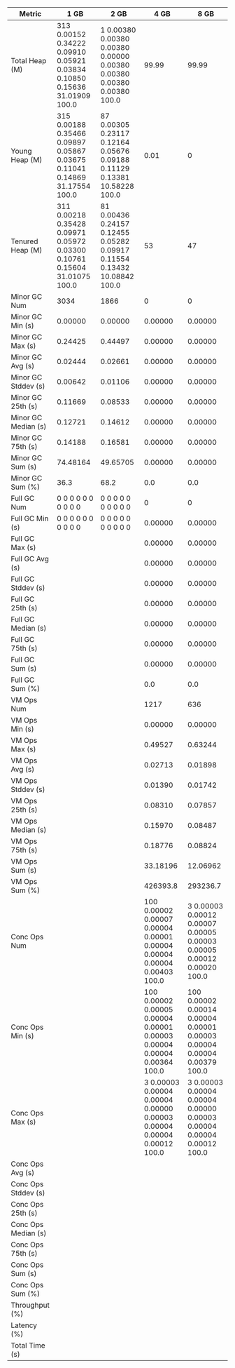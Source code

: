| Metric | 1 GB | 2 GB | 4 GB | 8 GB |
|------|----|----|----|----|
| Total Heap (M) | 313	0.00152	0.34222	0.09910	0.05921	0.03834	0.10850	0.15636	31.01909	100.0 | 1	0.00380	0.00380	0.00380	0.00000	0.00380	0.00380	0.00380	0.00380	100.0 | 99.99 | 99.99 |
| Young Heap (M) | 315	0.00188	0.35466	0.09897	0.05867	0.03675	0.11041	0.14869	31.17554	100.0 | 87	0.00305	0.23117	0.12164	0.05676	0.09188	0.11129	0.13381	10.58228	100.0 | 0.01 | 0 |
| Tenured Heap (M) | 311	0.00218	0.35428	0.09971	0.05972	0.03300	0.10761	0.15604	31.01075	100.0 | 81	0.00436	0.24157	0.12455	0.05282	0.09917	0.11554	0.13432	10.08842	100.0 | 53 | 47 |
| Minor GC Num | 3034 | 1866 | 0 | 0 |
| Minor GC Min (s) | 0.00000 | 0.00000 | 0.00000 | 0.00000 |
| Minor GC Max (s) | 0.24425 | 0.44497 | 0.00000 | 0.00000 |
| Minor GC Avg (s) | 0.02444 | 0.02661 | 0.00000 | 0.00000 |
| Minor GC Stddev (s) | 0.00642 | 0.01106 | 0.00000 | 0.00000 |
| Minor GC 25th (s) | 0.11669 | 0.08533 | 0.00000 | 0.00000 |
| Minor GC Median (s) | 0.12721 | 0.14612 | 0.00000 | 0.00000 |
| Minor GC 75th (s) | 0.14188 | 0.16581 | 0.00000 | 0.00000 |
| Minor GC Sum (s) | 74.48164 | 49.65705 | 0.00000 | 0.00000 |
| Minor GC Sum (%) | 36.3 | 68.2 | 0.0 | 0.0 |
| Full GC Num | 0	0	0	0	0	0	0	0	0	0 | 0	0	0	0	0	0	0	0	0	0 | 0 | 0 |
| Full GC Min (s) | 0	0	0	0	0	0	0	0	0	0 | 0	0	0	0	0	0	0	0	0	0 | 0.00000 | 0.00000 |
| Full GC Max (s) |  |  | 0.00000 | 0.00000 |
| Full GC Avg (s) |  |  | 0.00000 | 0.00000 |
| Full GC Stddev (s) |  |  | 0.00000 | 0.00000 |
| Full GC 25th (s) |  |  | 0.00000 | 0.00000 |
| Full GC Median (s) |  |  | 0.00000 | 0.00000 |
| Full GC 75th (s) |  |  | 0.00000 | 0.00000 |
| Full GC Sum (s) |  |  | 0.00000 | 0.00000 |
| Full GC Sum (%) |  |  | 0.0 | 0.0 |
| VM Ops Num |  |  | 1217 | 636 |
| VM Ops Min (s) |  |  | 0.00000 | 0.00000 |
| VM Ops Max (s) |  |  | 0.49527 | 0.63244 |
| VM Ops Avg (s) |  |  | 0.02713 | 0.01898 |
| VM Ops Stddev (s) |  |  | 0.01390 | 0.01742 |
| VM Ops 25th (s) |  |  | 0.08310 | 0.07857 |
| VM Ops Median (s) |  |  | 0.15970 | 0.08487 |
| VM Ops 75th (s) |  |  | 0.18776 | 0.08824 |
| VM Ops Sum (s) |  |  | 33.18196 | 12.06962 |
| VM Ops Sum (%) |  |  | 426393.8 | 293236.7 |
| Conc Ops Num |  |  | 100	0.00002	0.00007	0.00004	0.00001	0.00004	0.00004	0.00004	0.00403	100.0 | 3	0.00003	0.00012	0.00007	0.00005	0.00003	0.00005	0.00012	0.00020	100.0 |
| Conc Ops Min (s) |  |  | 100	0.00002	0.00005	0.00004	0.00001	0.00003	0.00004	0.00004	0.00364	100.0 | 100	0.00002	0.00014	0.00004	0.00001	0.00003	0.00004	0.00004	0.00379	100.0 |
| Conc Ops Max (s) |  |  | 3	0.00003	0.00004	0.00004	0.00000	0.00003	0.00004	0.00004	0.00012	100.0 | 3	0.00003	0.00004	0.00004	0.00000	0.00003	0.00004	0.00004	0.00012	100.0 |
| Conc Ops Avg (s) |  |  |  |  |
| Conc Ops Stddev (s) |  |  |  |  |
| Conc Ops 25th (s) |  |  |  |  |
| Conc Ops Median (s) |  |  |  |  |
| Conc Ops 75th (s) |  |  |  |  |
| Conc Ops Sum (s) |  |  |  |  |
| Conc Ops Sum (%) |  |  |  |  |
| Throughput (%) |  |  |  |  |
| Latency (%) |  |  |  |  |
| Total Time (s) |  |  |  |  |
